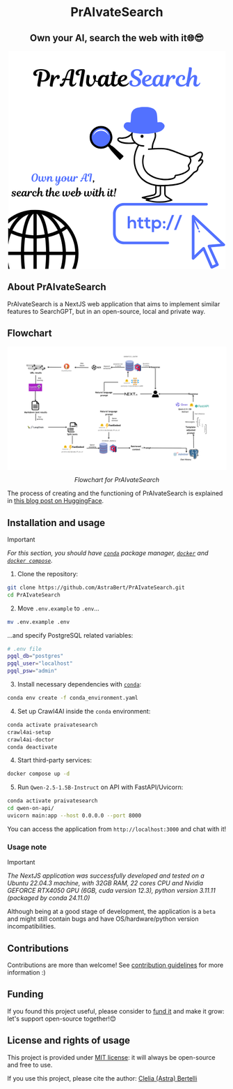 <h1 align="center">PrAIvateSearch</h1>
<h2 align="center">Own your AI, search the web with it🌐😎</h2>

<div align="center">
   <div>
        <img src="./imgs/PrAIvateSearch_logo.png" alt="Logo" align="center">
   </div>
</div>


## About PrAIvateSearch

PrAIvateSearch is a NextJS web application that aims to implement similar features to SearchGPT, but in an open-source, local and private way. 

## Flowchart

<div align="center">
    <img src="./imgs/PrAIvateSearch_Flowchart.png" alt="Logo" align="center">
    <p><i>Flowchart for PrAIvateSearch</i></p>
</div>

The process of creating and the functioning of PrAIvateSearch is explained in [this blog post on HuggingFace](https://huggingface.co/blog/as-cle-bert/search-the-web-with-ai).

## Installation and usage

> [!IMPORTANT]
> _For this section, you should have [`conda`](https://docs.conda.io/projects/conda/en/latest/user-guide/getting-started.html) package manager, [`docker`](https://www.docker.com/) and [`docker compose`](https://docs.docker.com/compose/)._

1. Clone the repository:

```bash
git clone https://github.com/AstraBert/PrAIvateSearch.git
cd PrAIvateSearch
```

2. Move `.env.example` to `.env`...

```bash
mv .env.example .env
```

...and specify PostgreSQL related variables:

```bash
# .env file
pgql_db="postgres"
pgql_user="localhost"
pgql_psw="admin"
```

3. Install necessary dependencies with [`conda`](https://anaconda.org/anaconda/conda):

```bash
conda env create -f conda_environment.yaml
```

4. Set up Crawl4AI inside the `conda` environment:

```bash
conda activate praivatesearch
crawl4ai-setup
crawl4ai-doctor
conda deactivate
```

4. Start third-party services:

```bash
docker compose up -d
```

5. Run `Qwen-2.5-1.5B-Instruct` on API with FastAPI/Uvicorn:

```bash
conda activate praivatesearch
cd qwen-on-api/
uvicorn main:app --host 0.0.0.0 --port 8000
```

You can access the application from `http://localhost:3000` and chat with it!

### Usage note

> [!IMPORTANT]
> _The NextJS application was successfully developed and tested on a Ubuntu 22.04.3 machine, with 32GB RAM, 22 cores CPU and Nvidia GEFORCE RTX4050 GPU (6GB, cuda version 12.3), python version 3.11.11 (packaged by conda 24.11.0)_

Although being at a good stage of development, the application is a `beta` and might still contain bugs and have OS/hardware/python version incompatibilities.

## Contributions

Contributions are more than welcome! See [contribution guidelines](./CONTRIBUTING.md) for more information :)

## Funding

If you found this project useful, please consider to [fund it](https://github.com/sponsors/AstraBert) and make it grow: let's support open-source together!😊

## License and rights of usage

This project is provided under [MIT license](./LICENSE): it will always be open-source and free to use.

If you use this project, please cite the author: [Clelia (Astra) Bertelli](https://cleliasportfolio.xyz)


